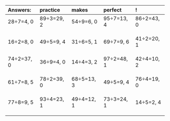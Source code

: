 | Answers: | practice | makes | perfect | ! |
| :--- | :--- | :--- | :--- | :--- |
| 28÷7=4, 0 | 89÷3=29, 2 | 54÷9=6, 0 | 95÷7=13, 4 | 86÷2=43, 0 | 
|   |   |   |   |   | 
|   |   |   |   |   | 
|   |   |   |   |   | 
| 16÷2=8, 0 | 49÷5=9, 4 | 31÷6=5, 1 | 69÷7=9, 6 | 41÷2=20, 1 | 
|   |   |   |   |   | 
|   |   |   |   |   | 
|   |   |   |   |   | 
| 74÷2=37, 0 | 36÷9=4, 0 | 14÷4=3, 2 | 97÷2=48, 1 | 42÷4=10, 2 | 
|   |   |   |   |   | 
|   |   |   |   |   | 
|   |   |   |   |   | 
| 61÷7=8, 5 | 78÷2=39, 0 | 68÷5=13, 3 | 49÷5=9, 4 | 76÷4=19, 0 | 
|   |   |   |   |   | 
|   |   |   |   |   | 
|   |   |   |   |   | 
| 77÷8=9, 5 | 93÷4=23, 1 | 49÷4=12, 1 | 73÷3=24, 1 | 14÷5=2, 4 | 
|   |   |   |   |   | 
|   |   |   |   |   | 
|   |   |   |   |   | 
